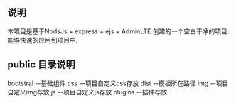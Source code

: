 ## 说明

本项目是基于NodsJs + express + ejs + AdminLTE 创建的一个空白干净的项目.能够快速的应用到项目中.


## public 目录说明

bootstral --基础组件
css       --项目自定义css存放
dist      --模板所在路径
img       --项目自定义img存放
js        --项目自定义js存放
plugins   --插件存放

